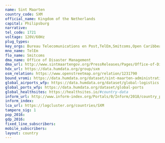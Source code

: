 ```yaml
---
name: Sint Maarten
country_code: SXM
official_name: Kingdom of the Netherlands
capital: Philipsburg
narrative:
tel_code: 1721
voltage: 120V/60Hz
plug_types:
key_orgs: Bureau Telecomunications en Post,TelEm,Smitcoms,Open Caribbean Internet eXchange
mno_name: TelEm
flo_name: Smitcoms 
dma_name: Office of Disaster Management
dma_url: http://www.sintmaartengov.org/PressReleases/Pages/Office-of-Disaster-Management-Review-Now-Your-Disaster-Supply-Kit23.aspx
hdx_url: https://data.humdata.org/group/sxm
osm_relation: https://www.openstreetmap.org/relation/1231790
bound_vromi: https://data.humdata.org/dataset/sint-maarten-administrative-level-0-1-boundaries
global_airports_wfp: https://data.humdata.org/dataset/global-logistics
global_ports_wfp: https://data.humdata.org/dataset/global-ports
global_healthsites: https://healthsites.io/#country-data
inform_url: http://www.inform-index.org/Portals/0/Inform/2018/country_profiles/SXM.pdf
inform_index:
lca_url: https://logcluster.org/countries/SXM
tampere_sig: 1
pop_2016:
gdp_2016:
fixed_line_subscribers:
mobile_subscribers:
layout: country
---
```

